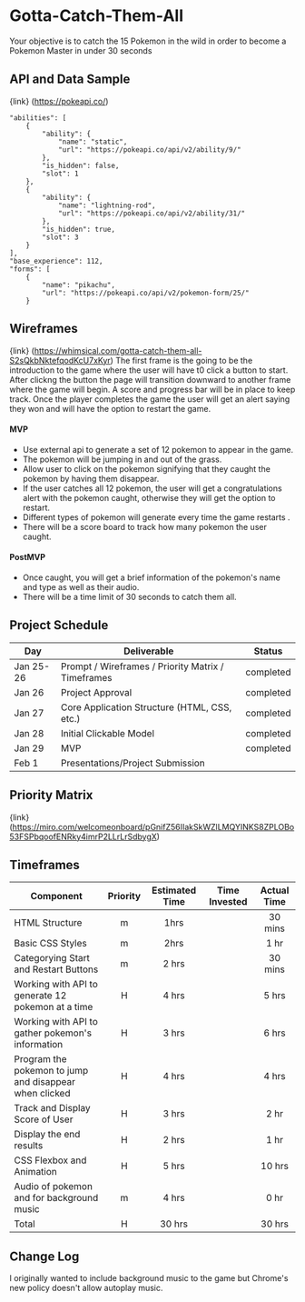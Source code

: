 # Gotta-Catch-Them-All

Your objective is to catch the 15 Pokemon in the wild in order to become a Pokemon Master in under 30 seconds

## API and Data Sample

{link} (https://pokeapi.co/)

    "abilities": [
        {
            "ability": {
                "name": "static",
                "url": "https://pokeapi.co/api/v2/ability/9/"
            },
            "is_hidden": false,
            "slot": 1
        },
        {
            "ability": {
                "name": "lightning-rod",
                "url": "https://pokeapi.co/api/v2/ability/31/"
            },
            "is_hidden": true,
            "slot": 3
        }
    ],
    "base_experience": 112,
    "forms": [
        {
            "name": "pikachu",
            "url": "https://pokeapi.co/api/v2/pokemon-form/25/"
        }

## Wireframes

{link} (https://whimsical.com/gotta-catch-them-all-S2sQkbNktefqodKcU7xKyr)
The first frame is the going to be the introduction to the game where the user will have t0 click a button to start.
After clickng the button the page will transition downward to another frame where the game will begin. A score and progress bar will be in place to keep track. Once the player completes the game the user will get an alert saying they won and will have the option to restart the game.

#### MVP

- Use external api to generate a set of 12 pokemon to appear in the game.
- The pokemon will be jumping in and out of the grass.
- Allow user to click on the pokemon signifying that they caught the pokemon by having them disappear.
- If the user catches all 12 pokemon, the user will get a congratulations alert with the pokemon caught, otherwise they will get the option to restart.
- Different types of pokemon will generate every time the game restarts .
- There will be a score board to track how many pokemon the user caught.

#### PostMVP

- Once caught, you will get a brief information of the pokemon's name and type as well as their audio.
- There will be a time limit of 30 seconds to catch them all.

## Project Schedule

| Day       | Deliverable                                        | Status    |
| --------- | -------------------------------------------------- | --------- |
| Jan 25-26 | Prompt / Wireframes / Priority Matrix / Timeframes | completed |
| Jan 26    | Project Approval                                   | completed |
| Jan 27    | Core Application Structure (HTML, CSS, etc.)       | completed |
| Jan 28    | Initial Clickable Model                            | completed |
| Jan 29    | MVP                                                | completed |
| Feb 1     | Presentations/Project Submission                   |

## Priority Matrix

{link} (https://miro.com/welcomeonboard/pGnifZ56IIakSkWZlLMQYINKS8ZPLOBo53FSPbqoofENRky4imrP2LLrLrSdbygX)

## Timeframes

| Component                                              | Priority | Estimated Time | Time Invested | Actual Time |
| ------------------------------------------------------ | :------: | :------------: | :-----------: | :---------: |
| HTML Structure                                         |    m     |      1hrs      |               |   30 mins   |
| Basic CSS Styles                                       |    m     |      2hrs      |               |    1 hr     |
| Categorying Start and Restart Buttons                  |    m     |     2 hrs      |               |   30 mins   |
| Working with API to generate 12 pokemon at a time      |    H     |     4 hrs      |               |    5 hrs    |
| Working with API to gather pokemon's information       |    H     |     3 hrs      |               |    6 hrs    |
| Program the pokemon to jump and disappear when clicked |    H     |     4 hrs      |               |    4 hrs    |
| Track and Display Score of User                        |    H     |     3 hrs      |               |    2 hr     |
| Display the end results                                |    H     |     2 hrs      |               |    1 hr     |
| CSS Flexbox and Animation                              |    H     |     5 hrs      |               |   10 hrs    |
| Audio of pokemon and for background music              |    m     |     4 hrs      |               |    0 hr     |
| Total                                                  |    H     |     30 hrs     |               |   30 hrs    |

## Change Log

I originally wanted to include background music to the game but Chrome's new policy doesn't allow autoplay music.
